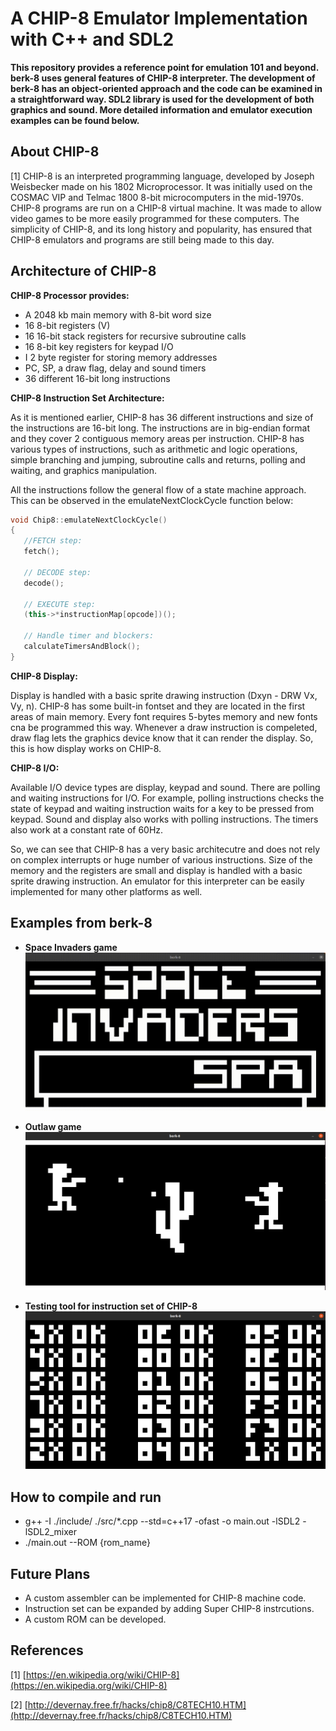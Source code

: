 # A CHIP-8 Emulator Implementation with C++ and SDL2
**This repository provides a reference point for emulation 101 and beyond. berk-8 uses general features of CHIP-8 interpreter. The development of berk-8 has an object-oriented approach and the code can be examined in a straightforward way. SDL2 library is used for the development of both graphics and sound. More detailed information and emulator execution examples can be found below.**

## About CHIP-8
[1] CHIP-8 is an interpreted programming language, developed by Joseph Weisbecker made on his 1802 Microprocessor. It was initially used on the COSMAC VIP and Telmac 1800 8-bit microcomputers in the mid-1970s. CHIP-8 programs are run on a CHIP-8 virtual machine. It was made to allow video games to be more easily programmed for these computers. The simplicity of CHIP-8, and its long history and popularity, has ensured that CHIP-8 emulators and programs are still being made to this day.

## Architecture of CHIP-8
**CHIP-8 Processor provides:**
- A 2048 kb main memory with 8-bit word size
- 16 8-bit registers (V)
- 16 16-bit stack registers for recursive subroutine calls
- 16 8-bit key registers for keypad I/O
- I 2 byte register for storing memory addresses
- PC, SP, a draw flag, delay and sound timers
- 36 different 16-bit long instructions

**CHIP-8 Instruction Set Architecture:** 

As it is mentioned earlier, CHIP-8 has 36 different instructions and size of the instructions are 16-bit long.
The instructions are in big-endian format and they cover 2 contiguous memory areas per instruction. 
CHIP-8 has various types of instructions, such as arithmetic and logic operations, simple branching and jumping, 
subroutine calls and returns, polling and waiting, and graphics manipulation.

All the instructions follow the general flow of a state machine approach.
This can be observed in the emulateNextClockCycle function below:
```cpp
void Chip8::emulateNextClockCycle()
{
   //FETCH step:
   fetch();

   // DECODE step:
   decode();

   // EXECUTE step:
   (this->*instructionMap[opcode])();

   // Handle timer and blockers:
   calculateTimersAndBlock();
}
```

**CHIP-8 Display:**

Display is handled with a basic sprite drawing instruction (Dxyn - DRW Vx, Vy, n).
CHIP-8 has some built-in fontset and they are located in the first areas of main memory.
Every font requires 5-bytes memory and new fonts cna be programmed this way.
Whenever a draw instruction is compeleted, draw flag lets the graphics device know that
it can render the display. So, this is how display works on CHIP-8.

**CHIP-8 I/O:**

Available I/O device types are display, keypad and sound.
There are polling and waiting instructions for I/O. For example, 
polling instructions checks the state of keypad and waiting instruction
waits for a key to be pressed from keypad. Sound and display also works 
with polling instructions. The timers also work at a constant rate of 60Hz.

So, we can see that CHIP-8 has a very basic architecutre and does not rely 
on complex interrupts or huge number of various instructions. Size of the memory and
the registers are small and display is handled with a basic sprite drawing instruction.
An emulator for this interpreter can be easily implemented for many other platforms as well.

## Examples from berk-8
- **Space Invaders game**
![Enc1](https://github.com/berkkirtay/berk-8/blob/main/examples/space_invaders_with_berk8.gif)

- **Outlaw game**
![Enc1](https://github.com/berkkirtay/berk-8/blob/main/examples/outlaw_game.png)

- **Testing tool for instruction set of CHIP-8**
![Enc1](https://github.com/berkkirtay/berk-8/blob/main/examples/test_1.png)

## How to compile and run
- g++ -I ./include/ ./src/*.cpp --std=c++17 -ofast -o main.out -lSDL2 -lSDL2_mixer
- ./main.out --ROM {rom_name} 

## Future Plans
- A custom assembler can be implemented for CHIP-8 machine code.
- Instruction set can be expanded by adding Super CHIP-8 instrcutions.
- A custom ROM can be developed.

## References
[1] [https://en.wikipedia.org/wiki/CHIP-8](https://en.wikipedia.org/wiki/CHIP-8)

[2] [http://devernay.free.fr/hacks/chip8/C8TECH10.HTM](http://devernay.free.fr/hacks/chip8/C8TECH10.HTM)
